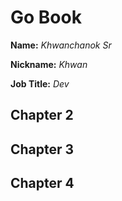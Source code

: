 # Go Book

**Name:** *Khwanchanok Sr*

**Nickname:** *Khwan*

**Job Title:** *Dev*

## Chapter 2

## Chapter 3

## Chapter 4